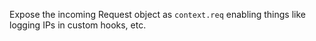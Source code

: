 Expose the incoming Request object as `context.req` enabling things like logging IPs in custom hooks, etc.